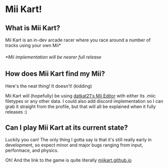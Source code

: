 # Mii Kart!
## What is Mii Kart?
Mii Kart is an in-dev arcade racer where you race around a number of tracks using your own Mii*
###### *Mii implementation will be nearer full release
## How does Mii Kart find my Mii?
Here's the neat thing! It doesn't! (kidding)

Mii Kart will (hopefully) be using <a href="https://mii.nxw.pw">datkat21's Mii Editor</a> with either its .miic filetypes or any other data. I could also add discord implementation so I can grab it straight from the profile, but that will all be explained when it fully releases :)

## Can I play Mii Kart at its current state?
Luckily you can! The only thing I gotta say is that it's still really early in development, so expect minor and major bugs ranging from input, performace, and physics.

Oh! And the link to the game is quite literally <a href="miikart.github.io">miikart.github.io</a>
